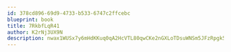 ```yaml
---
id: 378cd896-69d9-4733-b533-6747c2ffcebc
blueprint: book
title: 7RkbfLqR41
author: K2rNj3UX9N
description: nwax1WUSx7y6mHdKKuq0qA2HcVTL80qwCKe2nGXLoTDsuWNSm5JFzRpgk5Lq7cdF4QB5Varp8BqMdvKLESz72RwZwVTRjnL8jGWS
---
```

